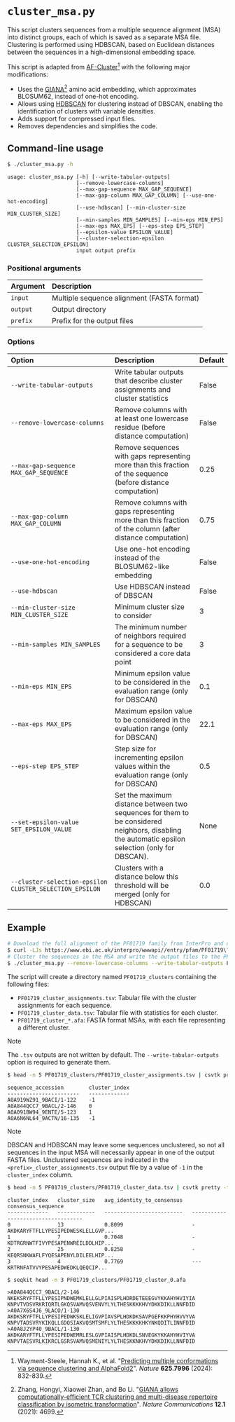 # `cluster_msa.py`

This script clusters sequences from a multiple sequence alignment (MSA) into distinct groups, each of which is saved as a separate MSA file. Clustering is performed using HDBSCAN, based on Euclidean distances between the sequences in a high-dimensional embedding space.

This script is adapted from [AF-Cluster](https://github.com/HWaymentSteele/AF_Cluster)[^1] with the following major modifications:
- Uses the [GIANA](https://github.com/s175573/GIANA/blob/master/example_of_CDR3_encoding.ipynb)[^2] amino acid embedding, which approximates BLOSUM62, instead of one-hot encoding.
- Allows using [HDBSCAN](https://hdbscan.readthedocs.io/en/latest/how_hdbscan_works.html) for clustering instead of DBSCAN, enabling the identification of clusters with variable densities.
- Adds support for compressed input files.
- Removes dependencies and simplifies the code.

## Command-line usage

```sh
$ ./cluster_msa.py -h
```

    usage: cluster_msa.py [-h] [--write-tabular-outputs]
                          [--remove-lowercase-columns]
                          [--max-gap-sequence MAX_GAP_SEQUENCE]
                          [--max-gap-column MAX_GAP_COLUMN] [--use-one-hot-encoding]
                          [--use-hdbscan] [--min-cluster-size MIN_CLUSTER_SIZE]
                          [--min-samples MIN_SAMPLES] [--min-eps MIN_EPS]
                          [--max-eps MAX_EPS] [--eps-step EPS_STEP]
                          [--epsilon-value EPSILON_VALUE]
                          [--cluster-selection-epsilon CLUSTER_SELECTION_EPSILON]
                          input output prefix

### Positional arguments

| Argument | Description                                |
| :------- | :----------------------------------------- |
| `input`  | Multiple sequence alignment (FASTA format) |
| `output` | Output directory                           |
| `prefix` | Prefix for the output files                |

### Options

| Option                                                  | Description                                                                                                                                      | Default |
| :------------------------------------------------------ | :----------------------------------------------------------------------------------------------------------------------------------------------- | :------ |
| `--write-tabular-outputs`                               | Write tabular outputs that describe cluster assignments and cluster statistics                                                                   | False   |
| `--remove-lowercase-columns`                            | Remove columns with at least one lowercase residue (before distance computation)                                                                 | False   |
| `--max-gap-sequence MAX_GAP_SEQUENCE`                   | Remove sequences with gaps representing more than this fraction of the sequence (before distance computation)                                    | 0.25    |
| `--max-gap-column MAX_GAP_COLUMN`                       | Remove columns with gaps representing more than this fraction of the column (after distance computation)                                         | 0.75    |
| `--use-one-hot-encoding`                                | Use one-hot encoding instead of the BLOSUM62-like embedding                                                                                      | False   |
| `--use-hdbscan`                                         | Use HDBSCAN instead of DBSCAN                                                                                                                    | False   |
| `--min-cluster-size MIN_CLUSTER_SIZE`                   | Minimum cluster size to consider                                                                                                                 | 3       |
| `--min-samples MIN_SAMPLES`                             | The minimum number of neighbors required for a sequence to be considered a core data point                                                       | 3       |
| `--min-eps MIN_EPS`                                     | Minimum epsilon value to be considered in the evaluation range (only for DBSCAN)                                                                 | 0.1     |
| `--max-eps MAX_EPS`                                     | Maximum epsilon value to be considered in the evaluation range (only for DBSCAN)                                                                 | 22.1    |
| `--eps-step EPS_STEP`                                   | Step size for incrementing epsilon values within the evaluation range (only for DBSCAN)                                                          | 0.5     |
| `--set-epsilon-value SET_EPSILON_VALUE`                 | Set the maximum distance between two sequences for them to be considered neighbors, disabling the automatic epsilon selection (only for DBSCAN). | None    |
| `--cluster-selection-epsilon CLUSTER_SELECTION_EPSILON` | Clusters with a distance below this threshold will be merged (only for HDBSCAN)                                                                  | 0.0     |

## Example

```sh
# Download the full alignment of the PF01719 family from InterPro and convert it to the FASTA format
$ curl -LJs https://www.ebi.ac.uk/interpro/wwwapi//entry/pfam/PF01719\?annotation\=alignment:full | gzip -dc | esl-reformat --gapsym="-" afa - > PF01719.afa
# Cluster the sequences in the MSA and write the output files to the PF01719_clusters directory
$ ./cluster_msa.py --remove-lowercase-columns --write-tabular-outputs PF01719.afa PF01719_clusters PF01719
```

The script will create a directory named `PF01719_clusters` containing the following files:
- `PF01719_cluster_assignments.tsv`: Tabular file with the cluster assignments for each sequence.
- `PF01719_cluster_data.tsv`: Tabular file with statistics for each cluster.
- `PF01719_cluster_*.afa`: FASTA format MSAs, with each file representing a different cluster.

> [!NOTE]
> The `.tsv` outputs are not written by default. The `--write-tabular-outputs` option is required to generate them.

```sh
$ head -n 5 PF01719_clusters/PF01719_cluster_assignments.tsv | csvtk pretty -t
```

    sequence_accession        cluster_index
    -----------------------   -------------
    A0A919WZ91_9BACI/1-122    -1
    A0A844QCC7_9BACL/2-146    0
    A0A091BW94_9ENTE/5-123    1
    A0A6N6NL64_9ACTN/16-135   -1

> [!NOTE]
> DBSCAN and HDBSCAN may leave some sequences unclustered, so not all sequences in the input MSA will necessarily appear in one of the output FASTA files. Unclustered sequences are indicated in the `<prefix>_cluster_assignments.tsv` output file by a value of `-1` in the `cluster_index` column.

```sh
$ head -n 5 PF01719_clusters/PF01719_cluster_data.tsv | csvtk pretty -t --max-width 35 --clip
```

    cluster_index   cluster_size   avg_identity_to_consensus   consensus_sequence
    -------------   ------------   -------------------------   -----------------------------------
    0               13             0.8099                      -AKDKARYFTFLLYPESIPEDWESKLELLGVP...
    1               7              0.7048                      -KDTRGRNWTFIVYPESAPENWREILDDLHIP...
    2               25             0.8258                      -KEQRSNKWAFLFYQESAPENYLDILEELHIP...
    3               4              0.7769                      ---KRTRNFATVVYPESAPEDWEDKLQEQCIP...

```sh
$ seqkit head -n 3 PF01719_clusters/PF01719_cluster_0.afa
```

    >A0A844QCC7_9BACL/2-146
    NKEKSRYFTFLLYPESIPNDWEMKLELLGLPIAISPLHDRDETEEEGVYKKAHYHVIYIA
    KNPVTVDSVRKRIQRTLGKQSVAMVQSVENVYLYLTHESKKKKHVYDKKDIKLLNNFDID
    >A0A7X6S4J6_9LACO/1-130
    AKDKSRYFTFLLYPESIPEDWKSKLELIGVPIAVSPLHDKDKSAVPGEFKKPHYHVVYVA
    KNPVTADSVRYKIKQLLGDQSIAKVQSMTSMFLYLTHESKKKKHKYNKQDITLINNFDID
    >A0A8J2YP40_9BACL/1-130
    AKDKARYFTFLLYPESIPEDWEMRLESLGVPIAISPLHDKDLSNVEGKYKKAHYHVIYVA
    KNPVTAESVRLKIKRCLGSRSVAMVQSMENIYLYLTHESKKNKHVYDKKDIKLLNNFDID

[^1]: Wayment-Steele, Hannah K., et al. "[Predicting multiple conformations via sequence clustering and AlphaFold2](https://doi.org/10.1038/s41586-023-06832-9)". *Nature* **625.7996** (2024): 832-839.
[^2]: Zhang, Hongyi, Xiaowei Zhan, and Bo Li. "[GIANA allows computationally-efficient TCR clustering and multi-disease repertoire classification by isometric transformation](https://doi.org/10.1038/s41467-021-25006-7)". *Nature Communications* **12.1** (2021): 4699.